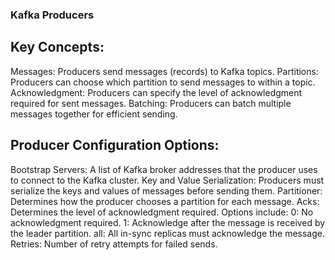 ### Kafka Producers
## Key Concepts:
 Messages: Producers send messages (records) to Kafka topics.
 Partitions: Producers can choose which partition to send messages to within a topic.
 Acknowledgment: Producers can specify the level of acknowledgment required for sent messages.
 Batching: Producers can batch multiple messages together for efficient sending.


## Producer Configuration Options:
Bootstrap Servers: A list of Kafka broker addresses that the producer uses to connect to the Kafka cluster.
Key and Value Serialization: Producers must serialize the keys and values of messages before sending them.
Partitioner: Determines how the producer chooses a partition for each message.
Acks: Determines the level of acknowledgment required. Options include:
0: No acknowledgment required.
1: Acknowledge after the message is received by the leader partition.
all: All in-sync replicas must acknowledge the message.
Retries: Number of retry attempts for failed sends.
